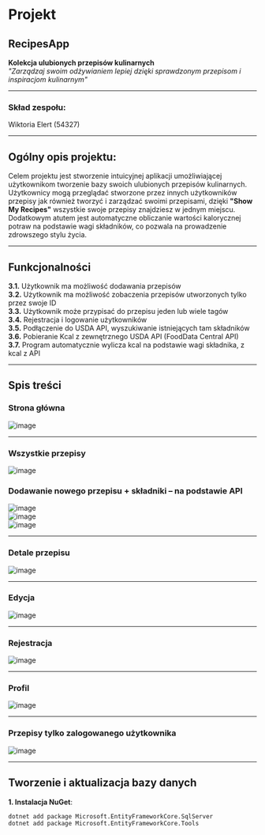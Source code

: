 # Projekt

## RecipesApp  
**Kolekcja ulubionych przepisów kulinarnych**  
_"Zarządzaj swoim odżywianiem lepiej dzięki sprawdzonym przepisom i inspiracjom kulinarnym"_

---

### Skład zespołu:  
Wiktoria Elert (54327)

---

## Ogólny opis projektu:

Celem projektu jest stworzenie intuicyjnej aplikacji umożliwiającej użytkownikom tworzenie bazy swoich ulubionych przepisów kulinarnych. Użytkownicy mogą przeglądać stworzone przez innych użytkowników przepisy jak również tworzyć i zarządzać swoimi przepisami, dzięki **"Show My Recipes"** wszystkie swoje przepisy znajdziesz w jednym miejscu. Dodatkowym atutem jest automatyczne obliczanie wartości kalorycznej potraw na podstawie wagi składników, co pozwala na prowadzenie zdrowszego stylu życia.

---

## Funkcjonalności

**3.1.** Użytkownik ma możliwość dodawania przepisów  
**3.2.** Użytkownik ma możliwość zobaczenia przepisów utworzonych tylko przez swoje ID  
**3.3.** Użytkownik może przypisać do przepisu jeden lub wiele tagów  
**3.4.** Rejestracja i logowanie użytkowników  
**3.5.** Podłączenie do USDA API, wyszukiwanie istniejących tam składników  
**3.6.** Pobieranie Kcal z zewnętrznego USDA API (FoodData Central API)  
**3.7.** Program automatycznie wylicza kcal na podstawie wagi składnika, z kcal z API  

---

## Spis treści
### Strona główna  
![image](https://github.com/user-attachments/assets/6119d30a-b224-485a-9829-cad204c0c672)

---
### Wszystkie przepisy
![image](https://github.com/user-attachments/assets/8280ce1c-7020-4a2a-abc8-e6f8256f7656)

### Dodawanie nowego przepisu + składniki – na podstawie API  
![image](https://github.com/user-attachments/assets/ca2ab91a-5557-46ad-82b1-a206241c50a8)  
![image](https://github.com/user-attachments/assets/1efc2f13-59da-4445-be7b-d02dc81a9f71)  
![image](https://github.com/user-attachments/assets/99e38f10-aede-4400-81a5-20fa189d5e13)

---

### Detale przepisu  
![image](https://github.com/user-attachments/assets/025f95a7-c159-44c8-b15d-6b80b63200a3)

---

### Edycja  
![image](https://github.com/user-attachments/assets/9c92d1a6-ab81-4e34-aa2b-a6c5c41b3254)

---

### Rejestracja  
![image](https://github.com/user-attachments/assets/7a3c4af8-3310-4ddd-8f51-b6c0e8013f9f)

---

### Profil  
![image](https://github.com/user-attachments/assets/0fdddc4a-2396-4cf1-85e5-07689188985d)

---

### Przepisy tylko zalogowanego użytkownika  
![image](https://github.com/user-attachments/assets/7282d52e-ec14-4ca4-8997-2a1a4125a154)

---

## Tworzenie i aktualizacja bazy danych

**1. Instalacja NuGet**:
```bash
dotnet add package Microsoft.EntityFrameworkCore.SqlServer  
dotnet add package Microsoft.EntityFrameworkCore.Tools
